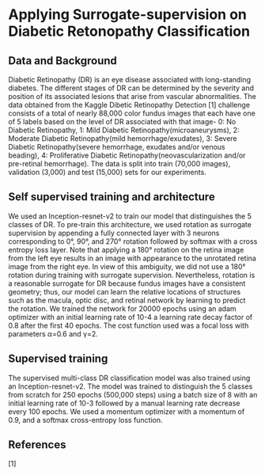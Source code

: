 # Applying Surrogate-supervision on Diabetic Retonopathy Classification

## Data and Background
Diabetic Retinopathy (DR) is an eye disease associated with long-standing diabetes. The different stages of DR can be determined by the severity and position of its associated lesions that arise from vascular abnormalities. The data obtained from the Kaggle Dibetic Retinopathy Detection [1] challenge consists of a total of nearly 88,000 color fundus images that each have one of 5 labels based on the level of DR associated with that image- 0: No Diabetic Retinopathy, 1: Mild  Diabetic Retinopathy(microaneurysms),  2: Moderate  Diabetic Retinopathy(mild hemorrhage/exudates),  3: Severe  Diabetic Retinopathy(severe hemorrhage, exudates and/or venous beading),  4: Proliferative  Diabetic Retinopathy(neovascularization and/or pre-retinal hemorrhage). The data is split into train (70,000 images), validation (3,000) and test (15,000) sets for our experiments.

## Self supervised training and architecture
We used an Inception-resnet-v2 to train our model that distinguishes the 5 classes of DR. To pre-train this architecture, we used rotation as surrogate supervision by appending a fully connected layer with 3 neurons corresponding to 0°, 90°, and 270° rotation followed by softmax with a cross entropy loss layer. Note that applying a 180° rotation on the retina image from the left eye results in an image with appearance to the unrotated retina image from the right eye. In view of this ambiguity, we did not use a 180° rotation during training with surrogate supervision. Nevertheless, rotation is a reasonable surrogate for DR because fundus images have a consistent geometry; thus, our model can learn the relative locations of structures such as the macula, optic disc, and retinal network by learning to predict the rotation. We trained the network for 20000 epochs using an adam optimizer with an initial learning rate of 10-4  a learning rate decay factor of 0.8 after the first 40 epochs. The cost function used was a focal loss with parameters α=0.6 and γ=2.

## Supervised training 
The supervised multi-class DR classification model was also trained using an Inception-resnet-v2. The model was trained to distinguish the 5 classes from scratch for 250 epochs (500,000 steps) using a batch size of 8 with an initial learning rate of 10-3 followed by a manual learning rate decrease every 100 epochs. We used a momentum optimizer with a momentum of 0.9, and a softmax cross-entropy loss function. 

 ## References
[1]
